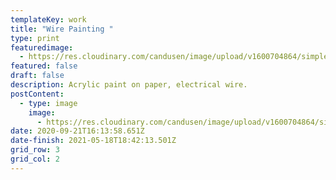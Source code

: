 ```yaml
---
templateKey: work
title: "Wire Painting "
type: print
featuredimage:
  - https://res.cloudinary.com/candusen/image/upload/v1600704864/simpler-wire-painting-2_xfpkhy.jpg
featured: false
draft: false
description: Acrylic paint on paper, electrical wire.
postContent:
  - type: image
    image:
      - https://res.cloudinary.com/candusen/image/upload/v1600704864/simpler-wire-painting-2_xfpkhy.jpg
date: 2020-09-21T16:13:58.651Z
date-finish: 2021-05-18T18:42:13.501Z
grid_row: 3
grid_col: 2
---
```

